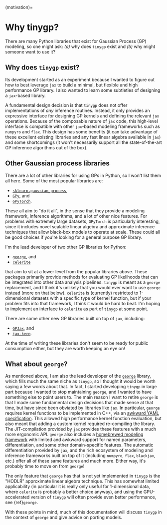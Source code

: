 (motivation)=

# Why tinygp?

There are many Python libraries that exist for Gaussian Process (GP) modeling,
so one might ask: _(a)_ why does `tinygp` exist and _(b)_ why might someone want
to use it?

## Why does `tinygp` exist?

Its development started as an experiment because I wanted to figure out how to
best leverage `jax` to build a minimal, but flexible and high performance GP
library. I also wanted to learn some subtleties of designing a `jax`-based
library.

A fundamental design decision is that `tinygp` does not offer implementations of
_any_ inference routines. Instead, it only provides an expressive interface for
designing GP kernels and defining the relevant `jax` operations. Because of the
composable nature of `jax` code, this high-level interface is compatible with
other `jax`-based modeling frameworks such as `numpyro` and `flax`. This design
has some benefits (it can take advantage of these excellent existing libraries
and any fast linear algebra available in `jax`) and some shortcomings (it won't
necessarily support all the state-of-the-art GP inference algorithms out of the
box).

## Other Gaussian process libraries

There are a lot of other libraries for using GPs in Python, so I won't list them
all here. Some of the most popular libraries are:

- [`sklearn.gaussian_process`](https://scikit-learn.org/stable/modules/gaussian_process.html),
- [`GPy`](https://sheffieldml.github.io/GPy), and
- [`GPyTorch`](https://gpytorch.ai).

These all aim to "do it all", in the sense that they provide a modeling
framework, inference algorithms, and a lot of other nice features. For problems
with extremely large datasets, `GPyTorch` is particularly interesting, since it
includes novel scalable linear algebra and approximate inference techniques that
allow black-box models to operate at scale. These could all be good choices if
you're looking for a general purpose GP library.

I'm the lead developer of two other GP libraries for Python:

- [`george`](https://george.readthedocs.io), and
- [`celerite`](https://celerite2.readthedocs.io)

that aim to sit at a lower level from the popular libraries above. These
packages primarily provide methods for evaluating GP likelihoods that can be
integrated into other data analysis pipelines. `tinygp` is meant as a `george`
replacement, and I think it's unlikely that you would ever want to use `george`
instead (more on that below). `celerite` is (currently) restricted to
1-dimensional datasets with a specific type of kernel function, but if your
problem fits into that framework, I think it would be hard to beat. I'm hoping
to implement an interface to `celerite` as part of `tinygp` at some point.

There are some other new GP libraries built on top of `jax`, including:

- [`GPJax`](https://gpjax.readthedocs.io), and
- [`jax-kern`](https://jaxkern.readthedocs.io).

At the time of writing these libraries don't seem to be ready for public
consumption either, but they are worth keeping an eye on!

## What about `george`?

As mentioned above, I am also the lead developer of the
[`george`](https://george.readthedocs.io) library, which fills much the same
niche as `tinygp`, so I thought it would be worth saying a few words about that.
In fact, I started developing `tinygp` in large part because I wanted to stop
maintaining `george`, and I wanted to have something else to point users to. The
main reason I want to retire `george` is that I made some fundamental design
decisions that made sense at that time, but have since been obviated by
libraries like `jax`. In particular, `george` requires kernel functions to be
implemented in C++, via an [awkward YAML
specification](https://george.readthedocs.io/en/latest/tutorials/new-kernel/).
This allowed high performance kernel function evaluation, but also meant that
adding a custom kernel required re-compiling the library. The JIT-compilation
provided by `jax` provides these features with a much more ergonomic API.
`george` also includes a [homebrewed modeling
framework](https://george.readthedocs.io/en/latest/user/modeling/) with limited
and awkward support for named parameters, differentiation, and some other
domain-specific features. The automatic differentiation provided by `jax`, and
the rich ecosystem of modeling and inference frameworks built on top of it
(including `numpyro`, `flax`, `blackjax`, etc.) offer all of these same features
and much more. Either way, it's probably time to move on from `george`!

The only feature that `george` has that is not yet implemented in `tinygp` is
the "HODLR" approximate linear algebra technique. This has somewhat limited
applicability (in particular it is really only useful for 1-dimensional data,
where `celerite` is probably a better choice anyway), and using the
GPU-accelerated version of `tinygp` will often provide even better performance,
see {ref}`george`.

With these points in mind, much of this documentation will discuss `tinygp` in
the context of `george` and give advice on porting models.
